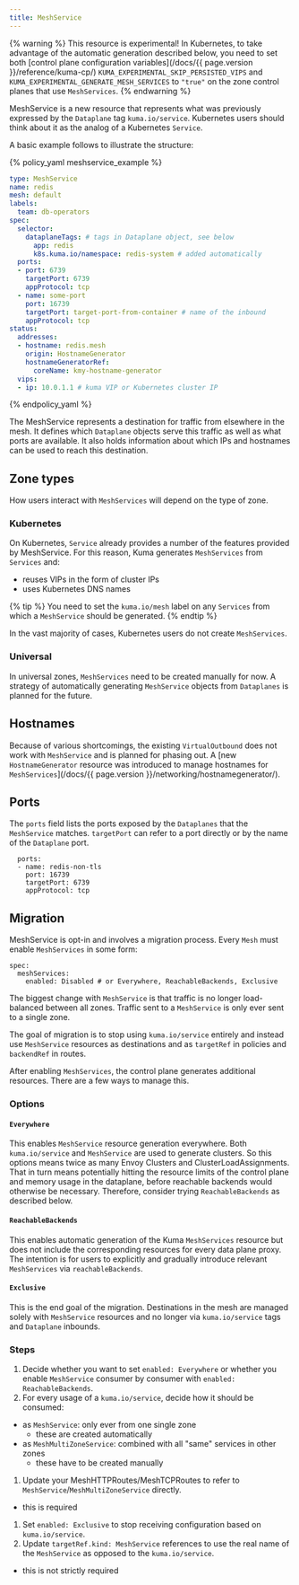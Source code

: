 ```yaml
---
title: MeshService
---
```


{% warning %}
This resource is experimental!
In Kubernetes, to take advantage of the automatic generation described below,
you need to set both [control plane configuration variables](/docs/{{ page.version }}/reference/kuma-cp/) `KUMA_EXPERIMENTAL_SKIP_PERSISTED_VIPS`
and `KUMA_EXPERIMENTAL_GENERATE_MESH_SERVICES` to `"true"` on the zone control
planes that use `MeshServices`.
{% endwarning %}

MeshService is a new resource that represents what was previously expressed by
the `Dataplane` tag `kuma.io/service`. Kubernetes users should think about it as
the analog of a Kubernetes `Service`.

A basic example follows to illustrate the structure:

{% policy_yaml meshservice_example %}
```yaml
type: MeshService
name: redis
mesh: default
labels:
  team: db-operators
spec:
  selector:
    dataplaneTags: # tags in Dataplane object, see below
      app: redis
      k8s.kuma.io/namespace: redis-system # added automatically
  ports:
  - port: 6739
    targetPort: 6739
    appProtocol: tcp
  - name: some-port
    port: 16739
    targetPort: target-port-from-container # name of the inbound
    appProtocol: tcp
status:
  addresses:
  - hostname: redis.mesh
    origin: HostnameGenerator
    hostnameGeneratorRef:
      coreName: kmy-hostname-generator
  vips:
  - ip: 10.0.1.1 # kuma VIP or Kubernetes cluster IP
```
{% endpolicy_yaml %}

The MeshService represents a destination for traffic from elsewhere in the mesh.
It defines which `Dataplane` objects serve this traffic as well as what ports
are available. It also holds information about which IPs and hostnames can be used
to reach this destination.

## Zone types

How users interact with `MeshServices` will depend on the type of zone.

### Kubernetes

On Kubernetes, `Service` already provides a number of the features provided by
MeshService. For this reason, Kuma generates `MeshServices` from `Services` and:

- reuses VIPs in the form of cluster IPs
- uses Kubernetes DNS names

{% tip %}
You need to set the `kuma.io/mesh` label on any `Services` from which
a `MeshService` should be generated.
{% endtip %}

In the vast majority of cases, Kubernetes users do not create `MeshServices`.

### Universal

In universal zones, `MeshServices` need to be created manually for now. A
strategy of
automatically generating `MeshService` objects from `Dataplanes` is planned for
the future.

## Hostnames

Because of various shortcomings, the existing `VirtualOutbound` does not work
with `MeshService` and is planned for phasing out. A [new `HostnameGenerator`
resource was introduced to manage hostnames for
`MeshServices`](/docs/{{ page.version }}/networking/hostnamegenerator/).

## Ports

The `ports` field lists the ports exposed by the `Dataplanes` that
the `MeshService` matches. `targetPort` can refer to a port directly or by the
name of the `Dataplane` port.

```
  ports:
  - name: redis-non-tls
    port: 16739
    targetPort: 6739
    appProtocol: tcp
```

## Migration

MeshService is opt-in and involves a migration process. Every `Mesh` must enable
`MeshServices` in some form:

```
spec:
  meshServices:
    enabled: Disabled # or Everywhere, ReachableBackends, Exclusive
```

The biggest change with `MeshService` is that traffic is no longer
load-balanced between all zones. Traffic sent to a `MeshService` is only ever
sent to a single zone.

The goal of migration is to stop using `kuma.io/service` entirely and instead
use `MeshService` resources as destinations and as `targetRef` in policies
and `backendRef` in routes.

After enabling `MeshServices`, the control plane generates additional resources.
There are a few ways to manage this.

### Options

#### `Everywhere`

This enables `MeshService` resource generation everywhere.
Both `kuma.io/service` and `MeshService` are used to generate clusters.
So this options means twice as many Envoy Clusters and ClusterLoadAssignments.
That in turn means potentially
hitting the resource limits of the control plane and memory usage in the
dataplane, before reachable backends
would otherwise be necessary. Therefore, consider trying `ReachableBackends` as
described below.

#### `ReachableBackends`

This enables automatic generation of the Kuma `MeshServices` resource but
does not include the corresponding resources for every data plane proxy.
The intention is for users to explicitly and gradually introduce
relevant `MeshServices` via `reachableBackends`.

#### `Exclusive`

This is the end goal of the migration. Destinations in the mesh are managed
solely with `MeshService` resources and no longer via `kuma.io/service` tags and
`Dataplane` inbounds.

### Steps

1. Decide whether you want to set `enabled: Everywhere` or whether you
   enable `MeshService` consumer by consumer with `enabled: ReachableBackends`.
1. For every usage of a `kuma.io/service`, decide how it should be consumed:
- as `MeshService`: only ever from one single zone
  - these are created automatically
- as `MeshMultiZoneService`: combined with all "same" services in other zones
  - these have to be created manually
1. Update your MeshHTTPRoutes/MeshTCPRoutes to refer to
   `MeshService`/`MeshMultiZoneService` directly.
  - this is required
1. Set `enabled: Exclusive` to stop receiving configuration based on
   `kuma.io/service`.
1. Update `targetRef.kind: MeshService` references to use the real name of the
   `MeshService` as opposed to the `kuma.io/service`.
  - this is not strictly required
